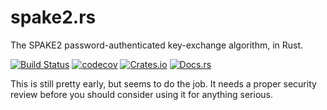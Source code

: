 # spake2.rs
The SPAKE2 password-authenticated key-exchange algorithm, in Rust.

[![Build Status](https://travis-ci.org/warner/spake2.rs.svg?branch=master)](https://travis-ci.org/warner/spake2.rs)
[![codecov](https://codecov.io/gh/warner/spake2.rs/branch/master/graph/badge.svg)](https://codecov.io/gh/warner/spake2.rs)
[![Crates.io](https://img.shields.io/crates/v/spake2.svg)](https://crates.io/crates/spake2)
[![Docs.rs](https://docs.rs/spake2/badge.svg)](https://docs.rs/spake2)


This is still pretty early, but seems to do the job. It needs a proper security review before you should consider using it for anything serious.

